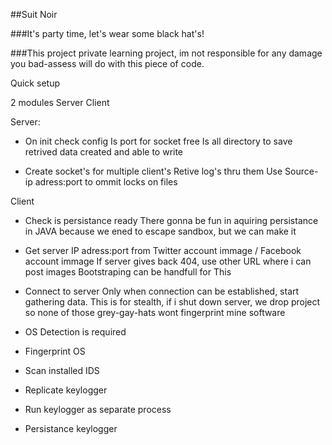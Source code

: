 ##Suit Noir

###It's party time, let's wear some black hat's!

###This project private learning project, im not responsible for any damage you bad-assess will do with this piece of code.

Quick setup

2 modules
  Server
  Client

Server:
  - On init check config
    Is port for socket free
    Is all directory to save retrived data created and able to write

  - Create socket's for multiple client's
    Retive log's thru them
    Use Source-ip adress:port to ommit locks on files



Client  
  - Check is persistance ready 
    There gonna be fun in aquiring persistance in JAVA because we ened to escape sandbox, but we can make it


  - Get server IP adress:port from Twitter account immage / Facebook account immage
    If server gives back 404, use other URL where i can post images
    Bootstraping can be handfull for This

  - Connect to server
    Only when connection can be established, start gathering data. This is for stealth, if i shut down server, we drop project so none of those grey-gay-hats wont fingerprint mine software

  - OS Detection is required
  - Fingerprint OS
  - Scan installed IDS
  - Replicate keylogger
  - Run keylogger as separate process
  - Persistance keylogger
